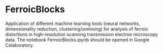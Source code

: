 # FerroicBlocks
Application of different machine learning tools (neural networks, dimensionality reduction, clustering/unmixing) for analysis of ferroic distortions in high-resolution scanning transmission electron microscopy data. The notebook FerroicBlocks.ipynb should be opened in Google Colaboratory.
